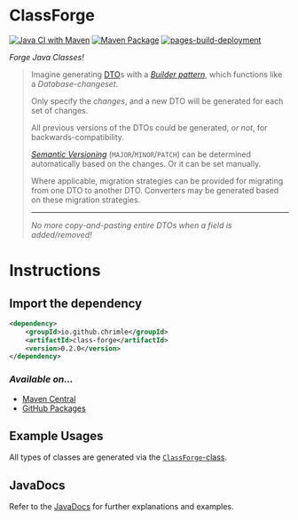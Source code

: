 # ClassForge

[![Java CI with Maven](https://github.com/Chrimle/ClassForge/actions/workflows/maven.yml/badge.svg)](https://github.com/Chrimle/ClassForge/actions/workflows/maven.yml)
[![Maven Package](https://github.com/Chrimle/ClassForge/actions/workflows/maven-publish.yml/badge.svg)](https://github.com/Chrimle/ClassForge/actions/workflows/maven-publish.yml)
[![pages-build-deployment](https://github.com/Chrimle/ClassForge/actions/workflows/pages/pages-build-deployment/badge.svg)](https://github.com/Chrimle/ClassForge/actions/workflows/pages/pages-build-deployment)

*Forge Java Classes!*

> Imagine generating [DTO](https://en.wikipedia.org/wiki/Data_transfer_object)s with a *[Builder pattern](https://en.wikipedia.org/wiki/Builder_pattern)*, which functions like a *Database-changeset*.
>
> Only specify the *changes*, and a new DTO will be generated for each set of changes.
> 
> All previous versions of the DTOs could be generated, *or not*, for backwards-compatibility.
> 
> *[Semantic Versioning](https://semver.org/)* (`MAJOR`/`MINOR`/`PATCH`) can be determined automatically based on the changes.
> Or it can be set manually.
> 
> Where applicable, migration strategies can be provided for migrating from one DTO to another DTO.
> Converters may be generated based on these migration strategies.
> 
> ---
> *No more copy-and-pasting entire DTOs when a field is added/removed!*

# Instructions

## Import the dependency

```xml
<dependency>
    <groupId>io.github.chrimle</groupId>
    <artifactId>class-forge</artifactId>
    <version>0.2.0</version>
</dependency>
```
### *Available on...*
- [Maven Central](https://central.sonatype.com/artifact/io.github.chrimle/class-forge)
- [GitHub Packages](https://github.com/Chrimle/ClassForge/packages/)

## Example Usages

All types of classes are generated via the [`ClassForge`-class](src/main/java/io/github/chrimle/classforge/ClassForge.java).

## JavaDocs
Refer to the [JavaDocs](https://javadoc.io/doc/io.github.chrimle/class-forge/latest/index.html) for further explanations and examples.


